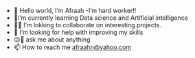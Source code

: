 - 👋 Hello world, I’m Afraah
-I’m hard worker!!
- 🌱I’m currently learning Data science and Artificial intelligence 
- 👯‍♀️ I’m lokking to collaborate on interesting projects.
- 💞️ I’m looking for help with improving my skills
- 😌📩 ask me about anything 
- 📫 How to reach me afraahn@yahoo.com 

<!---
Afraahn/Afraahn is a ✨ special ✨ repository because its `README.md` (this file) appears on your GitHub profile.
You can click the Preview link to take a look at your changes.
--->

